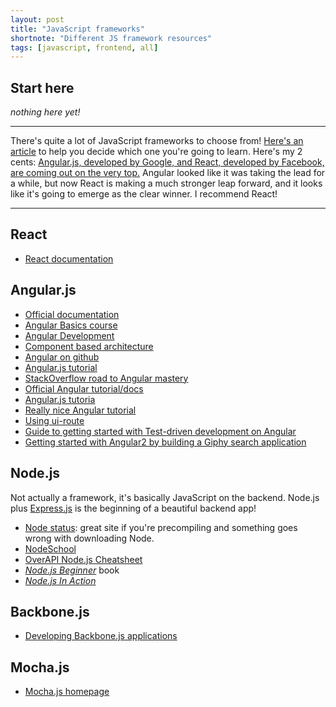 ```yaml
---
layout: post
title: "JavaScript frameworks"
shortnote: "Different JS framework resources"
tags: [javascript, frontend, all]
---
```


## Start here
*nothing here yet!*

<hr>

There's quite a lot of JavaScript frameworks to choose from! [Here's an article](https://www.sitepoint.com/top-javascript-frameworks-libraries-tools-use/) to help you decide which one you're going to learn. Here's my 2 cents: [Angular.js, developed by Google, and React, developed by Facebook, are coming out on the very top.](https://medium.freecodecamp.com/angular-2-versus-react-there-will-be-blood-66595faafd51#.275mvwu8w) Angular looked like it was taking the lead for a while, but now React is making a much stronger leap forward, and it looks like it's going to emerge as the clear winner. I recommend React!

<hr>

## React
* [React documentation](https://facebook.github.io/react/docs/getting-started.html)

## Angular.js
* [Official documentation](https://docs.angularjs.org/api)
* [Angular Basics course](https://frontendmasters.com/courses/angularjs-in-depth/)
* [Angular Development](https://frontendmasters.com/courses/angular-app-dev/)
* [Component based architecture](https://frontendmasters.com/courses/angular-components-es6/)
* [Angular on github](https://github.com/angular/angular.js)
* [Angular.js tutorial](https://www.airpair.com/angularjs/building-angularjs-app-tutorial)
* [StackOverflow road to Angular mastery](http://stackoverflow.com/questions/14333857/how-to-master-angularjs)
* [Official Angular tutorial/docs](https://docs.angularjs.org/tutorial/step_00)
* [Angular.js tutoria](https://www.airpair.com/angularjs/building-angularjs-app-tutorial)
* [Really nice Angular tutorial](http://www.learn-angular.org/#!/lessons/the-essentials)
* [Using ui-route](https://scotch.io/tutorials/3-simple-tips-for-using-ui-router)
* [Guide to getting started with Test-driven development on Angular](http://tutorials.pluralsight.com/front-end-javascript/introduction-to-angular-test-driven-development#2qJdkXlRw9jxMDxW.99)
* [Getting started with Angular2 by building a Giphy search application](http://tutorials.pluralsight.com/front-end-javascript/getting-started-with-angular-2-by-building-a-giphy-search-application#81g9AC3igbvYGEkZ.99)

## Node.js
Not actually a framework, it's basically JavaScript on the backend. Node.js plus [Express.js](https://expressjs.com/) is the beginning of a beautiful backend app!

* [Node status](http://status.npmjs.org/): great site if you're precompiling and something goes wrong with downloading Node.
* [NodeSchool](http://nodeschool.io/)
* [OverAPI Node.js Cheatsheet](http://overapi.com/nodejs)
* [*Node.js Beginner*](http://www.nodebeginner.org/) book
* [*Node.js In Action*](https://www.manning.com/books/node-js-in-action)

## Backbone.js
* [Developing Backbone.js applications](https://addyosmani.com/backbone-fundamentals/)

## Mocha.js
* [Mocha.js homepage](https://mochajs.org/)
